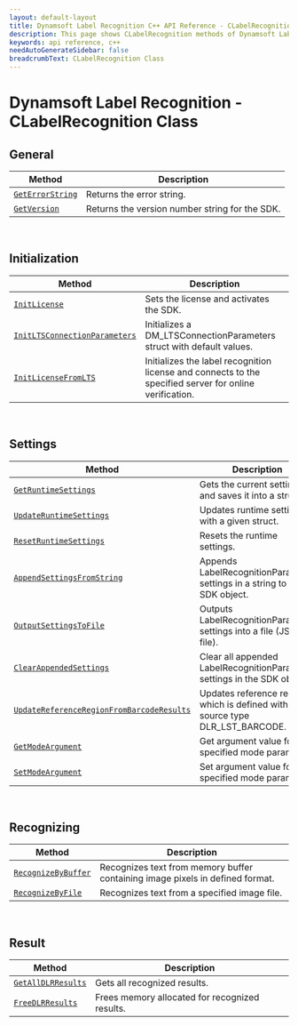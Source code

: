 ```yaml
---
layout: default-layout
title: Dynamsoft Label Recognition C++ API Reference - CLabelRecognition Class
description: This page shows CLabelRecognition methods of Dynamsoft Label Recognition for C++ API Reference.
keywords: api reference, c++
needAutoGenerateSidebar: false
breadcrumbText: CLabelRecognition Class
---
```



# Dynamsoft Label Recognition - CLabelRecognition Class

## General
   
  | Method               | Description |
  |----------------------|-------------|
  | [`GetErrorString`](general.md#dlr_geterrorstring) | Returns the error string. |
  | [`GetVersion`](general.md#dlr_getversion) | Returns the version number string for the SDK. |
   
&nbsp; 

## Initialization
  
  | Method               | Description |
  |----------------------|-------------|
  | [`InitLicense`](initialization.md#dlr_initlicense) | Sets the license and activates the SDK. |
  | [`InitLTSConnectionParameters`](initialization.md#initltsconnectionparameters) | Initializes a DM_LTSConnectionParameters struct with default values. |
  | [`InitLicenseFromLTS`](initialization.md#initlicensefromlts) | Initializes the label recognition license and connects to the specified server for online verification. |

&nbsp; 

## Settings

  | Method               | Description |
  |----------------------|-------------|
  | [`GetRuntimeSettings`](settings.md#dlr_getruntimesettings) | Gets the current settings and saves it into a struct. |
  | [`UpdateRuntimeSettings`](settings.md#dlr_updateruntimesettings) | Updates runtime settings with a given struct. |
  | [`ResetRuntimeSettings`](settings.md#dlr_resetruntimesettings) | Resets the runtime settings. |
  | [`AppendSettingsFromString`](settings.md#dlr_appendsettingsfromstring) | Appends LabelRecognitionParameter settings in a string to the SDK object. |
  | [`OutputSettingsToFile`](settings.md#dlr_outputsettingstofile) | Outputs LabelRecognitionParameter settings into a file (JSON file). |
  | [`ClearAppendedSettings`](settings.md#dlr_clearappendedsettings) | Clear all appended LabelRecognitionParameter settings in the SDK object. |
  | [`UpdateReferenceRegionFromBarcodeResults`](settings.md#updatereferenceregionfrombarcoderesults) | Updates reference region which is defined with source type DLR_LST_BARCODE. |
  | [`GetModeArgument`](settings.md#getmodeargument) | Get argument value for the specified mode parameter. |
  | [`SetModeArgument`](settings.md#setmodeargument) | Set argument value for the specified mode parameter. |

&nbsp; 
   
## Recognizing
   
  | Method               | Description |
  |----------------------|-------------|
  | [`RecognizeByBuffer`](recognizing.md#dlr_recognizebybuffer) | Recognizes text from memory buffer containing image pixels in defined format. |
  | [`RecognizeByFile`](recognizing.md#dlr_recognizebyfile) | Recognizes text from a specified image file. |
   
&nbsp; 
   
## Result
   
  | Method               | Description |
  |----------------------|-------------|
  | [`GetAllDLRResults`](result.md#dlr_getalldlrresults) | Gets all recognized results. |
  | [`FreeDLRResults`](result.md#dlr_freedlrresults) | Frees memory allocated for recognized results. |
       
&nbsp; 

